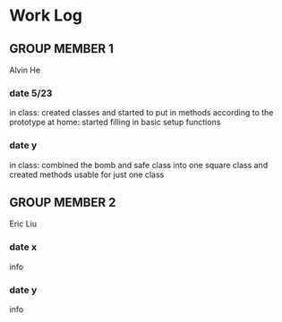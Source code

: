# Work Log

## GROUP MEMBER 1
Alvin He
### date 5/23
in class: created classes and started to put in methods according to the prototype
at home: started filling in basic setup functions
### date y
in class: combined the bomb and safe class into one square class and created methods usable for just one class


## GROUP MEMBER 2
Eric Liu
### date x

info

### date y

info
